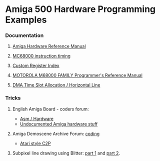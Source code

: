 Amiga 500 Hardware Programming Examples
===

### Documentation

1. [Amiga Hardware Reference Manual](http://amigadev.elowar.com/read/ADCD_2.1/Hardware_Manual_guide/node0000.html)

2. [MC68000 instruction timing](http://linas.org/mirrors/www.nvg.ntnu.no/2002.09.16/amiga/MC680x0_Sections/mc68000timing.HTML)

3. [Custom Register Index](http://www.winnicki.net/amiga/memmap/)

4. [MOTOROLA M68000 FAMILY Programmer's Reference Manual](http://www.freescale.com/files/archives/doc/ref_manual/M68000PRM.pdf)

5. [DMA Time Slot Allocation / Horizontal Line](http://amigadev.elowar.com/read/ADCD_2.1/Hardware_Manual_guide/node02D4.gif)

### Tricks

1. English Amiga Board - coders forum:
   * [Asm / Hardware](http://eab.abime.net/forumdisplay.php?f=112)
   * [Undocumented Amiga hardware stuff](http://eab.abime.net/showthread.php?t=19676)

2. Amiga Demoscene Archive Forum: [coding](http://ada.untergrund.net/?p=boardforums&forum=4)
   * [Atari style C2P](http://ada.untergrund.net/?p=boardthread&id=217)

3. Subpixel line drawing using Blitter: [part 1](http://scalibq.wordpress.com/2011/12/28/just-keeping-it-real-part-5/) and [part 2](http://scalibq.wordpress.com/2012/01/06/just-keeping-it-real-part-5-1/).
